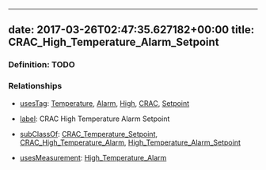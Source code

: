 
---
date: 2017-03-26T02:47:35.627182+00:00
title: CRAC_High_Temperature_Alarm_Setpoint
---
### Definition: TODO

### Relationships

* [usesTag](https://brickschema.org/schema/1.0/BrickFrame#usesTag): [Temperature](https://brickschema.org/schema/1.0/BrickTag#Temperature), [Alarm](https://brickschema.org/schema/1.0/BrickTag#Alarm), [High](https://brickschema.org/schema/1.0/BrickTag#High), [CRAC](https://brickschema.org/schema/1.0/BrickTag#CRAC), [Setpoint](https://brickschema.org/schema/1.0/BrickTag#Setpoint)

* [label](http://www.w3.org/2000/01/rdf-schema#label): CRAC High Temperature Alarm Setpoint

* [subClassOf](http://www.w3.org/2000/01/rdf-schema#subClassOf): [CRAC_Temperature_Setpoint](https://brickschema.org/schema/1.0/Brick#CRAC_Temperature_Setpoint), [CRAC_High_Temperature_Alarm](https://brickschema.org/schema/1.0/Brick#CRAC_High_Temperature_Alarm), [High_Temperature_Alarm_Setpoint](https://brickschema.org/schema/1.0/Brick#High_Temperature_Alarm_Setpoint)

* [usesMeasurement](https://brickschema.org/schema/1.0/BrickFrame#usesMeasurement): [High_Temperature_Alarm](https://brickschema.org/schema/1.0/Brick#High_Temperature_Alarm)
